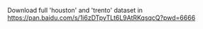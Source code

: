 Download full 'houston' and 'trento' dataset in https://pan.baidu.com/s/1i6zDTpyTLt6L9AtRKqsqcQ?pwd=6666

